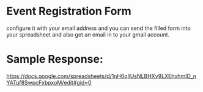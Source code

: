 # Event Registration Form

configure it with your email address and you can send the filled form into your spreadsheet and also get an email in to your gmail account. 

# Sample Response: 
https://docs.google.com/spreadsheets/d/1nH6qllUsNLBHXv9LXEhvhmID_nYATuf8SwpcFxbpxoM/edit#gid=0
